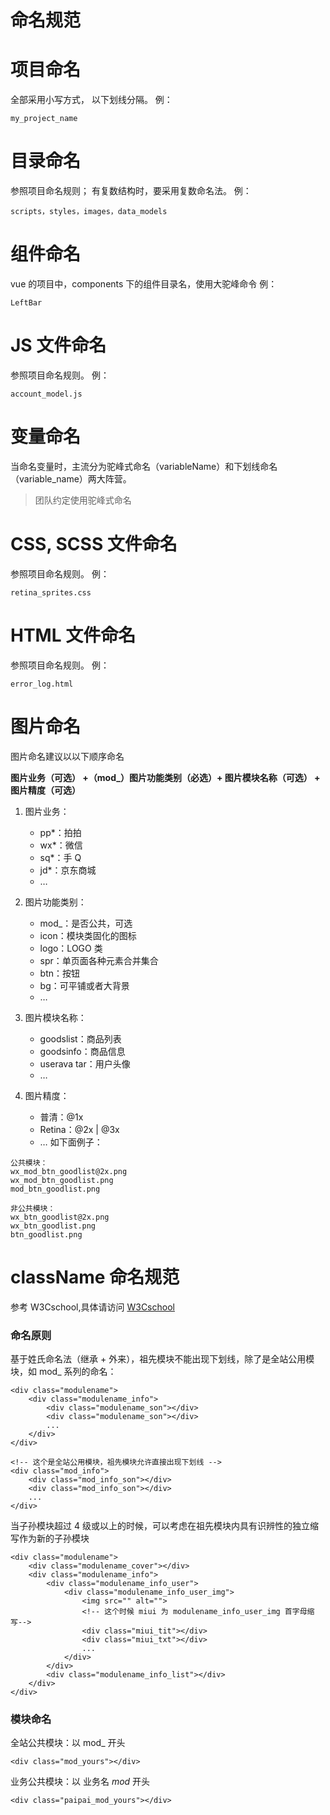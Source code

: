 # 命名规范

# 项目命名

全部采用小写方式， 以下划线分隔。 例：

```
my_project_name
```

# 目录命名

参照项目命名规则；
有复数结构时，要采用复数命名法。
例：

```
scripts，styles，images，data_models
```

# 组件命名

vue 的项目中，components 下的组件目录名，使用大驼峰命令
例：

```
LeftBar
```

# JS 文件命名

参照项目命名规则。
例：

```
account_model.js
```

# 变量命名

当命名变量时，主流分为驼峰式命名（variableName）和下划线命名（variable_name）两大阵营。

> 团队约定使用驼峰式命名

# CSS, SCSS 文件命名

参照项目命名规则。
例：

```
retina_sprites.css
```

# HTML 文件命名

参照项目命名规则。
例：

```
error_log.html
```

# 图片命名

图片命名建议以以下顺序命名

**图片业务（可选） +（mod\_）图片功能类别（必选）+ 图片模块名称（可选） + 图片精度（可选）**

1. 图片业务：

   - pp\*：拍拍
   - wx\*：微信
   - sq\*：手 Q
   - jd\*：京东商城
   - …

2. 图片功能类别：

   - mod\_：是否公共，可选
   - icon：模块类固化的图标
   - logo：LOGO 类
   - spr：单页面各种元素合并集合
   - btn：按钮
   - bg：可平铺或者大背景
   - …

3. 图片模块名称：

   - goodslist：商品列表
   - goodsinfo：商品信息
   - userava tar：用户头像
   - …

4. 图片精度：

   - 普清：@1x
   - Retina：@2x | @3x
   - …
     如下面例子：

```
公共模块：
wx_mod_btn_goodlist@2x.png
wx_mod_btn_goodlist.png
mod_btn_goodlist.png

非公共模块：
wx_btn_goodlist@2x.png
wx_btn_goodlist.png
btn_goodlist.png
```

# className 命名规范

参考 W3Cschool,具体请访问 [W3Cschool](https://www.w3cschool.cn/wematy/wematy-x9ne3bt0.html)

### 命名原则

基于姓氏命名法（继承 + 外来），祖先模块不能出现下划线，除了是全站公用模块，如 mod\_ 系列的命名：

```
<div class="modulename">
	<div class="modulename_info">
		<div class="modulename_son"></div>
		<div class="modulename_son"></div>
		...
	</div>
</div>

<!-- 这个是全站公用模块，祖先模块允许直接出现下划线 -->
<div class="mod_info">
	<div class="mod_info_son"></div>
	<div class="mod_info_son"></div>
	...
</div>
```

当子孙模块超过 4 级或以上的时候，可以考虑在祖先模块内具有识辨性的独立缩写作为新的子孙模块

```
<div class="modulename">
	<div class="modulename_cover"></div>
	<div class="modulename_info">
    	<div class="modulename_info_user">
    		<div class="modulename_info_user_img">
    			<img src="" alt="">
    			<!-- 这个时候 miui 为 modulename_info_user_img 首字母缩写-->
    			<div class="miui_tit"></div>
    			<div class="miui_txt"></div>
    			...
    		</div>
    	</div>
    	<div class="modulename_info_list"></div>
	</div>
</div>
```

### 模块命名

全站公共模块：以 ​mod_​ 开头

```
<div class="mod_yours"></div>
```

业务公共模块：以 业务名 ​*mod*​ 开头

```
<div class="paipai_mod_yours"></div>
```
